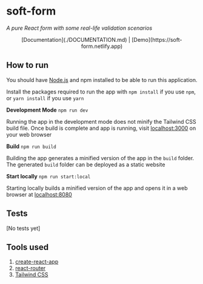 # soft-form

*A pure React form with some real-life validation scenarios*

<center>[Documentation](./DOCUMENTATION.md) | [Demo](https://soft-form.netlify.app)</center>

## How to run

You should have [Node.js](https://nodejs.org) and npm installed to be able to run this application.

Install the packages required to run the app with `npm install` if you use `npm`, or `yarn install` if you use `yarn`

**Development Mode** `npm run dev`

Running the app in the development mode does not minify the Tailwind CSS build file.
Once build is complete and app is running, visit [localhost:3000](http://localhost:3000) on your web browser

**Build** `npm run build`

Building the app generates a minified version of the app in the `build` folder. The generated `build` folder can be deployed as a static website

**Start locally** `npm run start:local`

Starting locally builds a minified version of the app and opens it in a web browser at [localhost:8080](http://localhost:8080)

## Tests
[No tests yet]

## Tools used
1. [create-react-app](https://create-react-app.dev/)
2. [react-router](https://reactrouter.com/)
3. [Tailwind CSS](https://tailwindcss.com/)

<!-- ## Documentation

To view a summary about how each form control field works, you can click on the link on each component in this file e.g [`<CardPinField/>`]().

Here is the full [documentation]() -->

